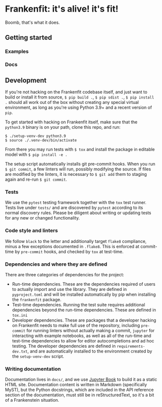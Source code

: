 # Frankenfit: it's alive! it's fit!

Boomb, that's what it does.

## Getting started

### Examples

### Docs

## Development

If you're not hacking on the Frankenfit codebase itself, and just want to build or
install it from source, `$ pip build .`, `$ pip sdist .`, `$ pip install .` should all
work out of the box without creating any special virtual environment, as long as you're
using Python 3.9+ and a recent version of `pip`.

To get started with hacking on Frankenfit itself, make sure that the `python3.9`
binary is on your path, clone this repo, and run:

```
$ ./setup-venv-dev python3.9
$ source ./.venv-dev/bin/activate
```

From there you may run tests with `$ tox` and install the package in editable model with
`$ pip install -e .`

The setup script automatically installs git pre-commit hooks. When you run `$ git commit`, a few linters will run, possibly modifying the source. If files are modified by the linters, it is necessary to `$ git add` them to staging again and re-run `$ git commit`.

### Tests

We use the `pytest` testing framework together with the `tox` test runner. Tests live
under `tests/` and are discovered by `pytest` according to its normal discovery rules.
Please be diligent about writing or updating tests for any new or changed functionality.

### Code style and linters

We follow `black` to the letter and additionally target `flake8` compliance, minus a few
exceptions documented in `.flake8`. This is enforced at commit-time by `pre-commit`
hooks, and checked by `tox` at test-time.

### Dependencies and where they are defined

There are three categories of dependencies for the project:

* Run-time dependencies. These are the dependencies required of users to actually import
  and use the library. They are defined in `pyproject.toml` and will be installed
  automatically by pip when installing the `frankenfit` package.
* Test-time dependencies. Running the test suite requires additional dependencies beyond
  the run-time dependencies. These are defined in `tox.ini`
* Developer dependencies. These are packages that a developer hacking on Frankenfit
  needs to make full use of the repository, including `pre-commit` for running linters
  without actually making a commit, `jupyter` for interacting with example notebooks, as
  well as all of the run-time and test-time dependencies to allow for editor
  autocompletions and ad hoc testing. The developer dependencies are defined in
  `requirements-dev.txt`, and are automatically installed to the environment created by
  the `setup-venv-dev` script.

### Writing documentation

Documentation lives in `docs/`, and we use [Jupyter Book]() to build it as a static HTML
site. Documentation content is written in Markdown (specifically MyST), but the Python
docstrings, which are included in the API reference section of the documentation, must
still be in reStructuredText, so it's a bit of a Frankenstein situation.
